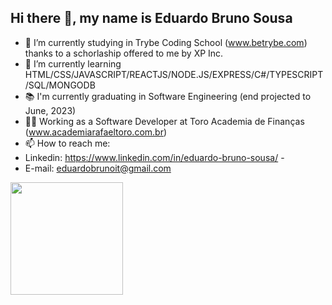 ## Hi there 👋, my name is Eduardo Bruno Sousa 

- 🔭 I’m currently studying in Trybe Coding School (www.betrybe.com) thanks to a schorlaship offered to me by XP Inc.
- 🌱 I’m currently learning HTML/CSS/JAVASCRIPT/REACTJS/NODE.JS/EXPRESS/C#/TYPESCRIPT/SQL/MONGODB
- 📚 I'm currently graduating in Software Engineering (end projected to June, 2023)
- 👨‍💼 Working as a Software Developer at Toro Academia de Finanças (www.academiarafaeltoro.com.br) 
- 📫 How to reach me: 
- Linkedin: https://www.linkedin.com/in/eduardo-bruno-sousa/  - 
- E-mail: eduardobrunoit@gmail.com

<div>
  <a href="https://github.com/eduardojigub">
 <img height="180em" src="https://github-readme-stats.vercel.app/api/top-langs/?username=eduardojigub&layout=compact&langs_count=7&theme=chartreuse-dark"/>
</div>
